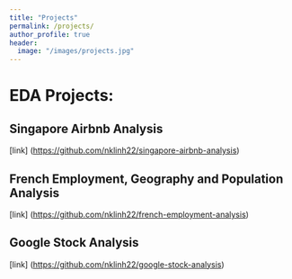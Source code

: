 ```yaml
---
title: "Projects"
permalink: /projects/
author_profile: true
header:
  image: "/images/projects.jpg"
---
```


# EDA Projects:

## Singapore Airbnb Analysis

[link] (https://github.com/nklinh22/singapore-airbnb-analysis)


## French Employment, Geography and Population Analysis

[link] (https://github.com/nklinh22/french-employment-analysis)

## Google Stock Analysis

[link] (https://github.com/nklinh22/google-stock-analysis)
